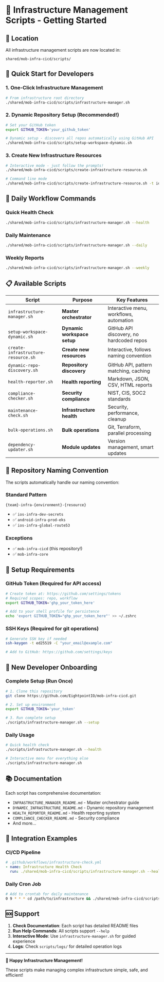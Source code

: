 # 🚀 Infrastructure Management Scripts - Getting Started

## 📍 Location
All infrastructure management scripts are now located in:
```
shared/mob-infra-cicd/scripts/
```

## 🎯 Quick Start for Developers

### 1. **One-Click Infrastructure Management**
```bash
# From infrastructure root directory
./shared/mob-infra-cicd/scripts/infrastructure-manager.sh
```

### 2. **Dynamic Repository Setup (Recommended!)**
```bash
# Set your GitHub token
export GITHUB_TOKEN='your_github_token'

# Dynamic setup - discovers all repos automatically using GitHub API
./shared/mob-infra-cicd/scripts/setup-workspace-dynamic.sh
```

### 3. **Create New Infrastructure Resources**
```bash
# Interactive mode - just follow the prompts!
./shared/mob-infra-cicd/scripts/create-infrastructure-resource.sh

# Command line mode
./shared/mob-infra-cicd/scripts/create-infrastructure-resource.sh -t ios -e dev -r monitoring
```

## 🔧 Daily Workflow Commands

### Quick Health Check
```bash
./shared/mob-infra-cicd/scripts/infrastructure-manager.sh --health
```

### Daily Maintenance
```bash
./shared/mob-infra-cicd/scripts/infrastructure-manager.sh --daily
```

### Weekly Reports
```bash
./shared/mob-infra-cicd/scripts/infrastructure-manager.sh --weekly
```

## 📋 Available Scripts

| Script | Purpose | Key Features |
|--------|---------|-------------|
| `infrastructure-manager.sh` | **Master orchestrator** | Interactive menu, workflows, automation |
| `setup-workspace-dynamic.sh` | **Dynamic workspace setup** | GitHub API discovery, no hardcoded repos |
| `create-infrastructure-resource.sh` | **Create new resources** | Interactive, follows naming convention |
| `dynamic-repo-discovery.sh` | **Repository discovery** | GitHub API, pattern matching, caching |
| `health-reporter.sh` | **Health reporting** | Markdown, JSON, CSV, HTML reports |
| `compliance-checker.sh` | **Security compliance** | NIST, CIS, SOC2 standards |
| `maintenance-check.sh` | **Infrastructure health** | Security, performance, cleanup |
| `bulk-operations.sh` | **Bulk operations** | Git, Terraform, parallel processing |
| `dependency-updater.sh` | **Module updates** | Version management, smart updates |

## 🎨 Repository Naming Convention

The scripts automatically handle our naming convention:

### Standard Pattern
`{team}-infra-{environment}-{resource}`
- ✅ `ios-infra-dev-secrets`
- ✅ `android-infra-prod-eks`
- ✅ `ios-infra-global-route53`

### Exceptions
- ✅ `mob-infra-cicd` (this repository!)
- ✅ `mob-infra-core`

## 🔑 Setup Requirements

### GitHub Token (Required for API access)
```bash
# Create token at: https://github.com/settings/tokens
# Required scopes: repo, workflow
export GITHUB_TOKEN='ghp_your_token_here'

# Add to your shell profile for persistence
echo 'export GITHUB_TOKEN="ghp_your_token_here"' >> ~/.zshrc
```

### SSH Keys (Required for git operations)
```bash
# Generate SSH key if needed
ssh-keygen -t ed25519 -C "your_email@example.com"

# Add to GitHub: https://github.com/settings/keys
```

## 🚀 New Developer Onboarding

### Complete Setup (Run Once)
```bash
# 1. Clone this repository
git clone https://github.com/EightpointIO/mob-infra-cicd.git

# 2. Set up environment
export GITHUB_TOKEN='your_token'

# 3. Run complete setup
./scripts/infrastructure-manager.sh --setup
```

### Daily Usage
```bash
# Quick health check
./scripts/infrastructure-manager.sh --health

# Interactive menu for everything else
./scripts/infrastructure-manager.sh
```

## 📚 Documentation

Each script has comprehensive documentation:
- `INFRASTRUCTURE_MANAGER_README.md` - Master orchestrator guide
- `DYNAMIC_INFRASTRUCTURE_README.md` - Dynamic repository management
- `HEALTH_REPORTER_README.md` - Health reporting system
- `COMPLIANCE_CHECKER_README.md` - Security compliance
- And more...

## 🔗 Integration Examples

### CI/CD Pipeline
```yaml
# .github/workflows/infrastructure-check.yml
- name: Infrastructure Health Check
  run: ./shared/mob-infra-cicd/scripts/infrastructure-manager.sh --health
```

### Daily Cron Job
```bash
# Add to crontab for daily maintenance
0 9 * * * cd /path/to/infrastructure && ./shared/mob-infra-cicd/scripts/infrastructure-manager.sh --daily
```

## 🆘 Support

1. **Check Documentation**: Each script has detailed README files
2. **Run Help Commands**: All scripts support `--help`
3. **Interactive Mode**: Use `infrastructure-manager.sh` for guided experience
4. **Logs**: Check `scripts/logs/` for detailed operation logs

---

**🎉 Happy Infrastructure Management!** 

These scripts make managing complex infrastructure simple, safe, and efficient!